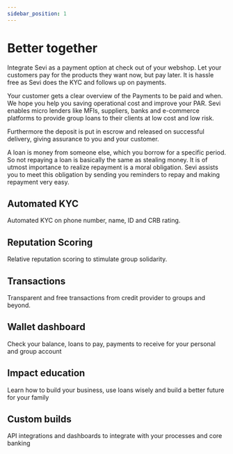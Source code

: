 ```yaml
---
sidebar_position: 1
---
```


# Better together


Integrate Sevi as a payment option at check out of your webshop. Let your customers pay for the products they want now, but pay later. It is hassle free as Sevi does the KYC and follows up on payments. 

Your customer gets a clear overview of the Payments to be paid and when. We hope you help you saving operational cost and improve your PAR. Sevi enables micro lenders like MFIs, suppliers, banks and e-commerce platforms to provide group loans to their clients at low cost and low risk.

Furthermore the deposit is put in escrow and released on successful delivery, giving assurance to you and your customer.

A loan is money from someone else, which you borrow for a specific period. So not repaying a loan is basically the same as stealing money. It is of utmost importance to realize repayment is a moral obligation. Sevi assists you to meet this obligation by sending you reminders to repay and making repayment very easy.


## Automated KYC

Automated KYC on phone number, name, ID and CRB rating.

## Reputation Scoring

Relative reputation scoring to stimulate group solidarity.

## Transactions

Transparent and free transactions from credit provider to groups and beyond.

## Wallet dashboard

Check your balance, loans to pay, payments to receive for your personal and group account

## Impact education

Learn how to build your business, use loans wisely and build a better future for your family

## Custom builds

API integrations and dashboards to integrate with your processes and core banking

